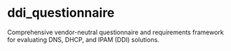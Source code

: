 # ddi_questionnaire
Comprehensive vendor-neutral questionnaire and requirements framework for evaluating DNS, DHCP, and IPAM (DDI) solutions.
